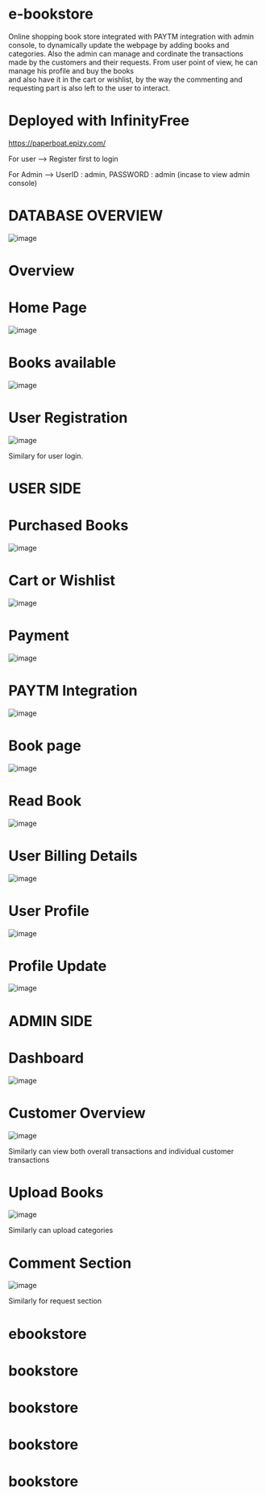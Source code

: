 # e-bookstore

Online shopping book store integrated with PAYTM integration with admin console, to dynamically update the webpage by adding books and categories.
Also the admin can manage and cordinate the transactions made by the customers and their requests. From user point of view, he can manage his profile and buy the books  
and also have it in the cart or wishlist, by the way the commenting and requesting part is also left to the user to interact.

# Deployed with InfinityFree

https://paperboat.epizy.com/

For user
    --> Register first to login

For Admin
    --> UserID : admin, PASSWORD : admin
       (incase to view admin console)
         
  
# DATABASE OVERVIEW

![image](https://user-images.githubusercontent.com/69163882/150558428-0ad9497b-e5a8-4161-aed2-e539628839ac.png)

       
       
# Overview

# Home Page

![image](https://user-images.githubusercontent.com/69163882/150554330-71257268-3813-40b3-901c-b1c1d7ea17e8.png)


# Books available

![image](https://user-images.githubusercontent.com/69163882/150554167-8401caeb-9e97-42d8-9c9a-68f45a5f6a92.png)


# User Registration

![image](https://user-images.githubusercontent.com/69163882/150554681-b31b2268-8f28-40e0-9bfb-efd4e151fec6.png)

Similary for user login.


# USER SIDE

# Purchased Books

![image](https://user-images.githubusercontent.com/69163882/150554933-eac2edd1-b981-4fd6-ba08-791c5e91bfc9.png)


# Cart or Wishlist

![image](https://user-images.githubusercontent.com/69163882/150555043-c2f128a9-76b8-4133-99bd-933f2cc85df2.png)


# Payment

![image](https://user-images.githubusercontent.com/69163882/150624101-1a708546-1137-427a-9cde-e0791c83da71.png)


# PAYTM Integration

![image](https://user-images.githubusercontent.com/69163882/150624134-5655d971-bbf8-469b-bd73-dc24352d43dc.png)


# Book page

![image](https://user-images.githubusercontent.com/69163882/150557600-892f587c-e97a-4279-a8fa-9298fe46a92e.png)


# Read Book

![image](https://user-images.githubusercontent.com/69163882/150557715-f202e514-7bfe-4a85-8d28-43aef229812c.png)



# User Billing Details

![image](https://user-images.githubusercontent.com/69163882/150555270-333a42da-3f9a-42ab-8529-08a289e2d565.png)


# User Profile

![image](https://user-images.githubusercontent.com/69163882/150555625-91efd57d-d464-4b69-9e6d-474a01ae4581.png)


# Profile Update

![image](https://user-images.githubusercontent.com/69163882/150555495-32eb419c-28ef-41b1-83c6-7ab1041145ac.png)


# ADMIN SIDE

# Dashboard

![image](https://user-images.githubusercontent.com/69163882/150556005-3cae8ce6-d9ae-44c5-95de-6ded4d16bc08.png)


# Customer Overview

![image](https://user-images.githubusercontent.com/69163882/150556176-23c32c9f-984c-4569-bd31-33e5d7777578.png)

Similarly can view both overall transactions and individual customer transactions


# Upload Books

![image](https://user-images.githubusercontent.com/69163882/150556443-15aecca9-cc81-43c5-9f25-e97c871797fd.png)

Similarly can upload categories


# Comment Section

![image](https://user-images.githubusercontent.com/69163882/150556761-8896faff-c2f1-4b70-a491-72c65071390b.png)

Similarly for request section

# ebookstore
# bookstore
# bookstore
# bookstore
# bookstore
